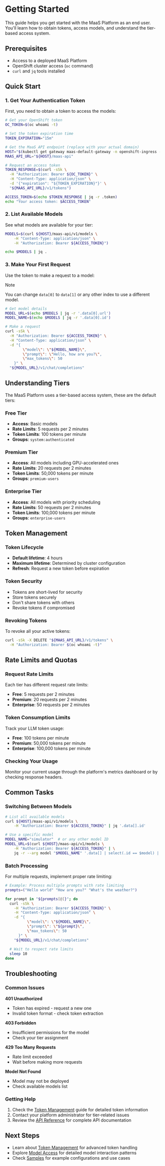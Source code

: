# Getting Started

This guide helps you get started with the MaaS Platform as an end user. You'll learn how to obtain tokens, access models, and understand the tier-based access system.

## Prerequisites

- Access to a deployed MaaS Platform
- OpenShift cluster access (`oc` command)
- `curl` and `jq` tools installed

## Quick Start

### 1. Get Your Authentication Token

First, you need to obtain a token to access the models:

```bash
# Get your OpenShift token
OC_TOKEN=$(oc whoami -t)

# Set the token expiration time
TOKEN_EXPIRATION="15m"

# Get the MaaS API endpoint (replace with your actual domain)
HOST="$(kubectl get gateway maas-default-gateway -n openshift-ingress -o jsonpath='{.status.addresses[0].value}')"
MAAS_API_URL="${HOST}/maas-api"

# Request an access token
TOKEN_RESPONSE=$(curl -sSk \
  -H "Authorization: Bearer ${OC_TOKEN}" \
  -H "Content-Type: application/json" \
  -d '{"expiration": "${TOKEN_EXPIRATION}"}' \
  "${MAAS_API_URL}/v1/tokens")

ACCESS_TOKEN=$(echo $TOKEN_RESPONSE | jq -r .token)
echo "Your access token: $ACCESS_TOKEN"
```

### 2. List Available Models

See what models are available for your tier:

```bash
MODELS=$(curl ${HOST}/maas-api/v1/models \
    -H "Content-Type: application/json" \
    -H "Authorization: Bearer ${ACCESS_TOKEN}")

echo $MODELS | jq .
```

### 3. Make Your First Request

Use the token to make a request to a model:

> [!NOTE]
> You can change `data[0]` to `data[1]` or any other index to use a different model.

```bash
# Get model details
MODEL_URL=$(echo $MODELS | jq -r '.data[0].url')
MODEL_NAME=$(echo $MODELS | jq -r '.data[0].id')

# Make a request
curl -sSk \
  -H "Authorization: Bearer ${ACCESS_TOKEN}" \
  -H "Content-Type: application/json" \
  -d "{
        \"model\": \"${MODEL_NAME}\",
        \"prompt\": \"Hello, how are you?\",
        \"max_tokens\": 50
    }" \
  "${MODEL_URL}/v1/chat/completions"
```

## Understanding Tiers

The MaaS Platform uses a tier-based access system, these are the default tiers:

### Free Tier
- **Access**: Basic models
- **Rate Limits**: 5 requests per 2 minutes
- **Token Limits**: 100 tokens per minute
- **Groups**: `system:authenticated`

### Premium Tier
- **Access**: All models including GPU-accelerated ones
- **Rate Limits**: 20 requests per 2 minutes
- **Token Limits**: 50,000 tokens per minute
- **Groups**: `premium-users`

### Enterprise Tier
- **Access**: All models with priority scheduling
- **Rate Limits**: 50 requests per 2 minutes
- **Token Limits**: 100,000 tokens per minute
- **Groups**: `enterprise-users`

## Token Management

### Token Lifecycle

- **Default lifetime**: 4 hours
- **Maximum lifetime**: Determined by cluster configuration
- **Refresh**: Request a new token before expiration

### Token Security

- Tokens are short-lived for security
- Store tokens securely
- Don't share tokens with others
- Revoke tokens if compromised

### Revoking Tokens

To revoke all your active tokens:

```bash
curl -sSk -X DELETE "${MAAS_API_URL}/v1/tokens" \
  -H "Authorization: Bearer $(oc whoami -t)"
```

## Rate Limits and Quotas

### Request Rate Limits

Each tier has different request rate limits:
- **Free**: 5 requests per 2 minutes
- **Premium**: 20 requests per 2 minutes
- **Enterprise**: 50 requests per 2 minutes

### Token Consumption Limits

Track your LLM token usage:
- **Free**: 100 tokens per minute
- **Premium**: 50,000 tokens per minute
- **Enterprise**: 100,000 tokens per minute

### Checking Your Usage

Monitor your current usage through the platform's metrics dashboard or by checking response headers.

## Common Tasks

### Switching Between Models

```bash
# List all available models
curl ${HOST}/maas-api/v1/models \
    -H "Authorization: Bearer ${ACCESS_TOKEN}" | jq '.data[].id'

# Use a specific model
MODEL_NAME="simulator"  # or any other model ID
MODEL_URL=$(curl ${HOST}/maas-api/v1/models \
    -H "Authorization: Bearer ${ACCESS_TOKEN}" | \
    jq -r --arg model "$MODEL_NAME" '.data[] | select(.id == $model) | .url')
```

### Batch Processing

For multiple requests, implement proper rate limiting:

```bash
# Example: Process multiple prompts with rate limiting
prompts=("Hello world" "How are you?" "What's the weather?")

for prompt in "${prompts[@]}"; do
  curl -sSk \
    -H "Authorization: Bearer ${ACCESS_TOKEN}" \
    -H "Content-Type: application/json" \
    -d "{
          \"model\": \"${MODEL_NAME}\",
          \"prompt\": \"${prompt}\",
          \"max_tokens\": 50
      }" \
    "${MODEL_URL}/v1/chat/completions"
  
  # Wait to respect rate limits
  sleep 10
done
```

## Troubleshooting

### Common Issues

**401 Unauthorized**
- Token has expired - request a new one
- Invalid token format - check token extraction

**403 Forbidden**
- Insufficient permissions for the model
- Check your tier assignment

**429 Too Many Requests**
- Rate limit exceeded
- Wait before making more requests

**Model Not Found**
- Model may not be deployed
- Check available models list

### Getting Help

1. Check the [Token Management](token-management.md) guide for detailed token information
2. Contact your platform administrator for tier-related issues
3. Review the [API Reference](api-reference.md) for complete API documentation

## Next Steps

- Learn about [Token Management](token-management.md) for advanced token handling
- Explore [Model Access](model-access.md) for detailed model interaction patterns
- Check [Samples](samples/) for example configurations and use cases


